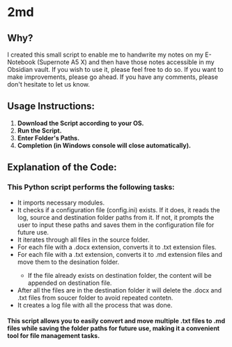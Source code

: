 # 2md
## Why?

I created this small script to enable me to handwrite my notes on my E-Notebook (Supernote A5 X) and then have those notes accessible in my Obsidian vault. 
If you wish to use it, please feel free to do so. If you want to make improvements, please go ahead. If you have any comments, please don't hesitate to let us know.

## Usage Instructions:

<ol>
    <li><strong>Download the Script according to your OS.</strong></li>
    <li><strong>Run the Script.</strong></li>
    <li><strong>Enter Folder's Paths.</strong></li>
    <li><strong>Completion (in Windows console will close automatically).</strong></li>
</ol>


## Explanation of the Code:

### This Python script performs the following tasks:

<ul>
    <li>It imports necessary modules.</li>
    <li>It checks if a configuration file (config.ini) exists. If it does, it reads the log, source and destination folder paths from it. If not, it prompts the user to input these paths and saves them in the configuration file for future use.</li>
    <li>It iterates through all files in the source folder.</li>
    <li>For each file with a .docx extension, converts it to .txt extension files.</li>
    <li>For each file with a .txt extension, converts it to .md extension files and move them to the desination folder.</li>
        <ul>
            <li>If the file already exists on destination folder, the content will be appended on destination file.</li>
        </ul>
    <li>After all the files are in the destination folder it will delete the .docx and .txt files from soucer folder to avoid repeated contetn.</li>
    <li>It creates a log file with all the process that was done.</li>
</ul>

#### This script allows you to easily convert and move multiple .txt files to .md files while saving the folder paths for future use, making it a convenient tool for file management tasks.
